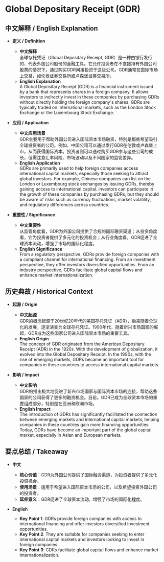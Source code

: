 # Global Depositary Receipt (GDR)

## 中文解释 / English Explanation

* **定义 / Definition**  
  - **中文解释**  
    全球存托凭证（Global Depositary Receipt, GDR）是一种由银行发行的、代表外国公司股份的金融工具。它允许投资者在不直接持有外国公司股票的情况下，通过购买GDR间接投资于这些公司。GDR通常在国际市场上交易，如伦敦证券交易所或卢森堡证券交易所。  
  - **English Explanation**  
    A Global Depositary Receipt (GDR) is a financial instrument issued by a bank that represents shares in a foreign company. It allows investors to indirectly invest in these companies by purchasing GDRs without directly holding the foreign company's shares. GDRs are typically traded on international markets, such as the London Stock Exchange or the Luxembourg Stock Exchange.

* **应用 / Application**  
  - **中文应用场景**  
    GDR主要用于帮助外国公司进入国际资本市场融资，特别是那些希望吸引全球投资者的公司。例如，中国公司可以通过发行GDR在伦敦或卢森堡上市，从而获得国际资本。投资者则可以通过购买GDR参与这些公司的成长，但需注意汇率风险、市场波动以及不同国家的监管差异。  
  - **English Application**  
    GDRs are primarily used to help foreign companies access international capital markets, especially those seeking to attract global investors. For example, Chinese companies can list on the London or Luxembourg stock exchanges by issuing GDRs, thereby gaining access to international capital. Investors can participate in the growth of these companies by purchasing GDRs, but they should be aware of risks such as currency fluctuations, market volatility, and regulatory differences across countries.

* **重要性 / Significance**  
  - **中文重要性**  
    从监管角度看，GDR为外国公司提供了合规的国际融资渠道；从投资角度看，它为投资者提供了多元化的投资机会；从行业角度看，GDR促进了全球资本流动，增强了市场的国际化程度。  
  - **English Significance**  
    From a regulatory perspective, GDRs provide foreign companies with a compliant channel for international financing. From an investment perspective, they offer investors diversified opportunities. From an industry perspective, GDRs facilitate global capital flows and enhance market internationalization.

## 历史典故 / Historical Context

* **起源 / Origin**  
  - **中文起源**  
    GDR的概念起源于20世纪20年代的美国存托凭证（ADR），后来随着全球化的发展，逐渐演变为全球存托凭证。1990年代，随着新兴市场国家的崛起，GDR成为这些国家公司进入国际资本市场的重要工具。  
  - **English Origin**  
    The concept of GDR originated from the American Depositary Receipt (ADR) in the 1920s. With the development of globalization, it evolved into the Global Depositary Receipt. In the 1990s, with the rise of emerging markets, GDRs became an important tool for companies in these countries to access international capital markets.

* **影响 / Impact**  
  - **中文影响**  
    GDR的推出极大地促进了新兴市场国家与国际资本市场的连接，帮助这些国家的公司获得了更多的融资机会。目前，GDR已成为全球资本市场的重要组成部分，特别是在亚洲和欧洲市场。  
  - **English Impact**  
    The introduction of GDRs has significantly facilitated the connection between emerging markets and international capital markets, helping companies in these countries gain more financing opportunities. Today, GDRs have become an important part of the global capital market, especially in Asian and European markets.

## 要点总结 / Takeaway

* **中文**  
  - **核心价值**：GDR为外国公司提供了国际融资渠道，为投资者提供了多元化投资机会。  
  - **使用场景**：适用于希望进入国际资本市场的公司，以及希望投资外国公司的投资者。  
  - **延伸意义**：GDR促进了全球资本流动，增强了市场的国际化程度。  

* **English**  
  - **Key Point 1**: GDRs provide foreign companies with access to international financing and offer investors diversified investment opportunities.  
  - **Key Point 2**: They are suitable for companies seeking to enter international capital markets and investors looking to invest in foreign companies.  
  - **Key Point 3**: GDRs facilitate global capital flows and enhance market internationalization.